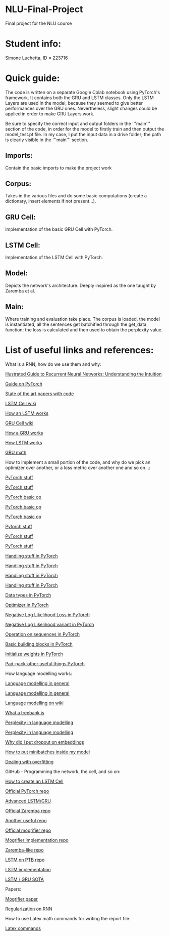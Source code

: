# NLU-Final-Project
Final project for the NLU course

# Student info:
Simone Luchetta, ID = 223716

# Quick guide:
The code is written on a separate Google Colab notebook using PyTorch's framework. It contains both the GRU and LSTM classes. Only the LSTM Layers are used in the model, because they seemed to give better performances over the GRU ones. Nevertheless, slight changes could be applied in order to make GRU Layers work.

Be sure to specify the correct input and output folders in the '''main''' section of the code, in order for the model to firstly train and then output the model_test.pt file.
In my case, I put the input data in a drive folder; the path is clearly visible in the '''main''' section.

## Imports:
Contain the basic imports to make the project work

## Corpus:
Takes in the various files and do some basic computations (create a dictionary, insert elements if not present...).

## GRU Cell:
Implementation of the basic GRU Cell with PyTorch.

## LSTM Cell:
Implementation of the LSTM Cell with PyTorch.

## Model:
Depicts the network's architecture. Deeply inspired as the one taught by Zaremba et al.

## Main:
Where training and evaluation take place. The corpus is loaded, the model is instantiated, all the sentences get batchified through the get_data function; the loss is calculated and then used to obtain the perplexity value.


# List of useful links and references:
What is a RNN, how do we use them and why:

[Illustrated Guide to Recurrent Neural Networks: Understanding the Intuition](https://www.youtube.com/watch?v=LHXXI4-IEns)

[Guide on PyTorch](https://www.tutorialspoint.com/pytorch/pytorch_quick_guide.htm)

[State of the art papers with code](https://paperswithcode.com/sota/language-modelling-on-penn-treebank-word)

[LSTM Cell wiki](https://en.wikipedia.org/wiki/Long_short-term_memory#:~:text=Long%20short-term%20memory%20%28%20LSTM%29%20is%20an%20artificial,sequences%20of%20data%20%28such%20as%20speech%20or%20video%29.)

[How an LSTM works](https://www.analyticsvidhya.com/blog/2017/12/fundamentals-of-deep-learning-introduction-to-lstm/)

[GRU Cell wiki](https://en.wikipedia.org/wiki/Gated_recurrent_unit)

[How a GRU works](https://d2l.ai/chapter_recurrent-modern/gru.html)

[How LSTM works](http://dprogrammer.org/rnn-lstm-gru)

[GRU math](https://www.data-blogger.com/2017/08/27/gru-implementation-tensorflow/)


How to implement a small portion of the code, and why do we pick an optimizer over another, or a loss metric over another one and so on...:

[PyTorch stuff](https://pytorch.org/docs/stable/generated/torch.nn.Softmax.html)

[PyTorch stuff](https://pytorch.org/docs/stable/generated/torch.nn.NLLLoss.html)

[PyTorch basic op](https://towardsdatascience.com/perplexity-in-language-models-87a196019a94)

[PyTorch basic op](https://pytorch.org/docs/stable/generated/torch.nn.Embedding.html)

[PyTorch basic op](https://pytorch.org/tutorials/recipes/recipes/defining_a_neural_network.html)

[Pytorch stuff](https://pytorch.org/docs/master/generated/torch.nn.utils.rnn.pack_padded_sequence.html#torch.nn.utils.rnn.pack_padded_sequence)

[PyTorch stuff](https://pytorch.org/docs/stable/generated/torch.nn.utils.rnn.pad_sequence.html#torch.nn.utils.rnn.pad_sequence)

[PyTorch stuff](https://discuss.pytorch.org/t/packedsequence-for-seq2seq-model/3907)

[Handling stuff in PyTorch](https://github.com/pytorch/pytorch/issues/25310)

[Handling stuff in PyTorch](https://medium.com/@florijan.stamenkovic_99541/rnn-language-modelling-with-pytorch-packed-batching-and-tied-weights-9d8952db35a9)

[Handling stuff in PyTorch](https://discuss.pytorch.org/t/how-to-use-pack-padded-sequence-correctly-how-to-compute-the-loss/38284)

[Handling stuff in PyTorch](https://discuss.pytorch.org/t/calculating-loss-on-sequences-with-variable-lengths/9891/6)

[Data types in PyTorch](https://pytorch.org/docs/stable/tensors.html)

[Optimizer in PyTorch](https://pytorch.org/docs/stable/optim.html)

[Negative Log Likelihood Loss in PyTorch](https://pytorch.org/docs/stable/generated/torch.nn.NLLLoss.html)

[Negative Log Likelihood variant in PyTorch](https://pytorch.org/docs/stable/generated/torch.nn.functional.nll_loss.html#torch.nn.functional.nll_loss)

[Operation on sequences in PyTorch](https://pytorch.org/docs/stable/generated/torch.nn.utils.rnn.pad_packed_sequence.html)

[Basic building blocks in PyTorch](https://pytorch.org/docs/stable/nn.html)

[Initialize weights in PyTorch](https://stackoverflow.com/questions/49433936/how-to-initialize-weights-in-pytorch)

[Pad-pack-other useful things PyTorch](https://gist.github.com/HarshTrivedi/f4e7293e941b17d19058f6fb90ab0fec)


How language modelling works:

[Language modelling in general](https://towardsdatascience.com/language-modelling-with-penn-treebank-64786f641f6)

[Language modelling in general](https://www.techopedia.com/definition/20810/modeling-language#:~:text=What%20does%20Modeling%20Language%20mean%3F%20Modeling%20language%20is,is%20part%20of%20and%20similar%20to%20artificial%20language.)

[Language modelling on wiki](https://en.wikipedia.org/wiki/Language_model#Neural_network)

[What a treebank is](https://en.wikipedia.org/wiki/Treebank)

[Perplexity in language modelling](https://towardsdatascience.com/perplexity-in-language-models-87a196019a94)

[Perplexity in language modelling](https://www.quora.com/In-NLP-why-do-we-use-perplexity-instead-of-the-loss)

[Why did I put dropout on embeddings](https://www.reddit.com/r/MachineLearning/comments/60fczp/d_using_dropout_on_embeddings/)

[How to put minibatches inside my model](https://www.kdnuggets.com/2018/06/taming-lstms-variable-sized-mini-batches-pytorch.html)

[Dealing with overfitting](https://stats.stackexchange.com/questions/351741/dealing-with-lstm-overfitting)


GitHub - Programming the network, the cell, and so on:

[How to create an LSTM Cell](https://github.com/piEsposito/pytorch-lstm-by-hand/blob/master/LSTM.ipynb)

[Official PyTorch repo](https://github.com/pytorch/pytorch/blob/3d70ab08ae58b1cf12c09e12729c61d3e850f739/torch/nn/modules/rnn.py)

[Advanced LSTM/GRU](https://github.com/soyoung97/awd-lstm-gru)

[Official Zaremba repo](https://github.com/ahmetumutdurmus/zaremba)

[Another useful repo](https://github.com/salesforce/awd-lstm-lm)

[Official mogrifier repo](https://github.com/RMichaelSwan/MogrifierLSTM/blob/master/MogrifierLSTM.ipynb)

[Mogrifier implementation repo](https://github.com/fawazsammani/mogrifier-lstm-pytorch)

[Zaremba-like repo](https://github.com/hjc18/language_modeling_lstm)

[LSTM on PTB repo](https://github.com/tmatha/lstm)

[LSTM implementation](https://github.com/emadRad/lstm-gru-pytorch/blob/master/lstm_gru.ipynb)

[LSTM / GRU SOTA](https://github.com/sebastianruder/NLP-progress/blob/master/english/language_modeling.md)


Papers:

[Mogrifier paper](https://arxiv.org/pdf/1909.01792.pdf)

[Regularization on RNN](https://arxiv.org/pdf/1409.2329.pdf)


How to use Latex math commands for writing the report file:

[Latex commands](http://www.mathacademy.ws/i-comandi-latex/)
